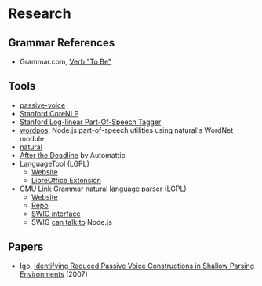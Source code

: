 # Research

## Grammar References
* Grammar.com, [Verb "To Be"](http://www.grammar.com/verb-to-be/)

## Tools
* [passive-voice](https://github.com/btford/passive-voice)
* [Stanford CoreNLP](http://nlp.stanford.edu/software/corenlp.shtml)
* [Stanford Log-linear Part-Of-Speech Tagger](http://nlp.stanford.edu/software/tagger.shtml)
* [wordpos](https://github.com/moos/wordpos): Node.js part-of-speech utilities using natural's WordNet module
* [natural](https://github.com/NaturalNode/natural)
* [After the Deadline](http://open.afterthedeadline.com) by Automattic
* LanguageTool (LGPL)
  * [Website](https://languagetool.org)
  * [LibreOffice Extension](http://extensions.libreoffice.org/extension-center/languagetool)
* CMU Link Grammar natural language parser (LGPL)
  * [Website](http://www.abisource.com/projects/link-grammar/)
  * [Repo](https://github.com/opencog/link-grammar)
  * [SWIG interface](https://github.com/opencog/link-grammar/blob/master/bindings/swig/link_grammar.i)
  * SWIG [can talk to](http://swig.sourceforge.net/Doc3.0/SWIGDocumentation.html#Javascript) Node.js

## Papers
* Igo, [Identifying Reduced Passive Voice Constructions in Shallow Parsing Environments](http://www.cs.utah.edu/~riloff/pdfs/Official-Igo-MSThesis.pdf) (2007)
